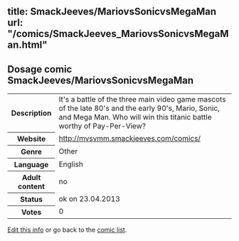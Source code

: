 title: SmackJeeves/MariovsSonicvsMegaMan
url: "/comics/SmackJeeves_MariovsSonicvsMegaMan.html"
---
Dosage comic SmackJeeves/MariovsSonicvsMegaMan
-----------------------------------------

<table class="comicinfo">
<tr>
<th>Description</th><td>It's a battle of the three main video game mascots of the late 80's and the early 90's, Mario, Sonic, and Mega Man. Who will win this titanic battle worthy of Pay-Per-View?</td>
</tr>
<tr>
<th>Website</th><td><a href="http://mvsvmm.smackjeeves.com/comics/">http://mvsvmm.smackjeeves.com/comics/</a></td>
</tr>
<tr>
<th>Genre</th><td>Other</td>
</tr>
<tr>
<th>Language</th><td>English</td>
</tr>
<tr>
<th>Adult content</th><td>no</td>
</tr>
<tr>
<th>Status</th><td>ok on 23.04.2013</td>
</tr>
<tr>
<th>Votes</th><td>0</div></td>
</tr>
</table>

[Edit this info](/comics/SmackJeeves_MariovsSonicvsMegaMan_edit.html) or go back to the [comic list](../comic-index.html).
